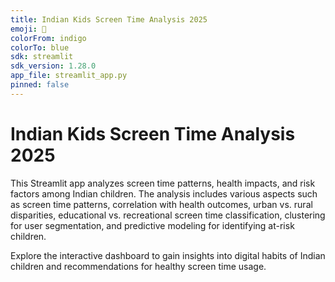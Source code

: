 ```yaml
---
title: Indian Kids Screen Time Analysis 2025
emoji: 📱
colorFrom: indigo
colorTo: blue
sdk: streamlit
sdk_version: 1.28.0
app_file: streamlit_app.py
pinned: false
---
```


# Indian Kids Screen Time Analysis 2025

This Streamlit app analyzes screen time patterns, health impacts, and risk factors among Indian children. The analysis includes various aspects such as screen time patterns, correlation with health outcomes, urban vs. rural disparities, educational vs. recreational screen time classification, clustering for user segmentation, and predictive modeling for identifying at-risk children.

Explore the interactive dashboard to gain insights into digital habits of Indian children and recommendations for healthy screen time usage.